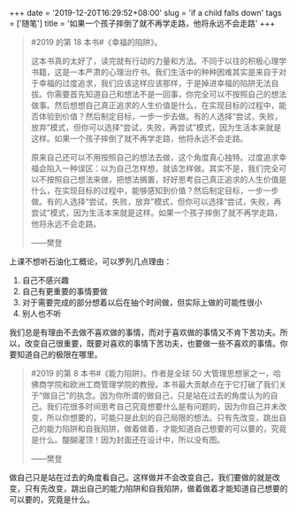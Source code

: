 +++
date = '2019-12-20T16:29:52+08:00'
slug = 'if a child falls down'
tags = ['随笔']
title = '如果一个孩子摔倒了就不再学走路，他将永远不会走路'
+++

> #2019 的第 18 本书#《幸福的陷阱》。
>
> 这本书真的太好了，读完就有行动的力量和方法。不同于以往的积极心理学书籍，这是一本严肃的心理治疗书。我们生活中的种种困难其实是来自于对于幸福的过度追求，我们应该这样应该那样，于是掉进幸福的陷阱无法自拔。你需要首先知道自己和想法不是一回事，你完全可以不按照自己的想法做事。然后想想自己真正追求的人生价值是什么，在实现目标的过程中，能否体验到价值？然后制定目标，一步一步去做。有的人选择“尝试，失败，放弃”模式，但你可以选择“尝试，失败，再尝试”模式，因为生活本来就是这样。如果一个孩子摔倒了就不再学走路，他将永远不会走路。
>
> 原来自己还可以不用按照自己的想法去做，这个角度真心独特。过度追求幸福会陷入一种误区：以为自己怎样想，就该怎样做。其实不是，我们完全可以不按照自己想法来做，把想法搁置，好好思考自己真正追求的人生价值是什么，在实现目标的过程中，能够感知到价值？然后制定目标，一步一步做。有的人选择“尝试，失败，放弃”模式，但你可以选择“尝试，失败，再尝试”模式，因为生活本来就是这样。如果一个孩子摔倒了就不再学走路，他将永远不会走路。
>
> ——樊登

上课不想听石油化工概论，可以罗列几点理由：

1. 自己不感兴趣
2. 自己有更重要的事情要做
3. 对于需要完成的部分想着以后在抽个时间做，但实际上做的可能性很小
4. 别人也不听

我们总是有理由不去做不喜欢做的事情，而对于喜欢做的事情又不肯下苦功夫。所以，改变自己很重要，既要对喜欢的事情下苦功夫，也要做一些不喜欢的事情。你要知道自己的极限在哪里。

> #2019 的第 8 本书#《能力陷阱》。作者是全球 50 大管理思想家之一，哈佛商学院和欧洲工商管理学院的教授。本书最大贡献点在于它打破了我们关于“做自己”的执念。因为你所谓的做自己，只是站在过去的角度认为的自己。我们花很多时间思考自己究竟想要什么是有问题的，因为你自己并未改变，所以你想要的，可能只是此刻的自己局限的想法。只有先改变，跳出自己的能力陷阱和自我陷阱，做着做着，才能知道自己想要的可以要的，究竟是什么。醍醐灌顶！因为封面还在设计中，所以没有图。
>
> ——樊登

做自己只是站在过去的角度看自己。这样做并不会改变自己，我们要做的就是改变，只有先改变，跳出自己的能力陷阱和自我陷阱，做着做着才能知道自己想要的可以要的，究竟是什么。
